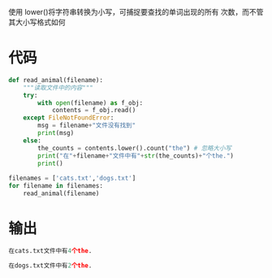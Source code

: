 使用 lower()将字符串转换为小写，可捕捉要查找的单词出现的所有
次数，而不管其大小写格式如何
# 代码
```python
def read_animal(filename):
    """读取文件中的内容"""
    try:
        with open(filename) as f_obj:
            contents = f_obj.read()
    except FileNotFoundError:
        msg = filename+"文件没有找到"
        print(msg)
    else:
        the_counts = contents.lower().count("the") # 忽略大小写
        print("在"+filename+"文件中有"+str(the_counts)+"个the.")
        print()
        
filenames = ['cats.txt','dogs.txt']
for filename in filenames:
    read_animal(filename)
```
# 输出
```python
在cats.txt文件中有4个the.

在dogs.txt文件中有2个the.
```
